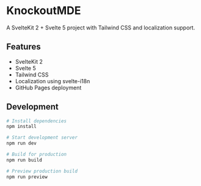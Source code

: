 # KnockoutMDE

A SvelteKit 2 + Svelte 5 project with Tailwind CSS and localization support.

## Features

- SvelteKit 2
- Svelte 5
- Tailwind CSS
- Localization using svelte-i18n
- GitHub Pages deployment

## Development

```bash
# Install dependencies
npm install

# Start development server
npm run dev

# Build for production
npm run build

# Preview production build
npm run preview
```
